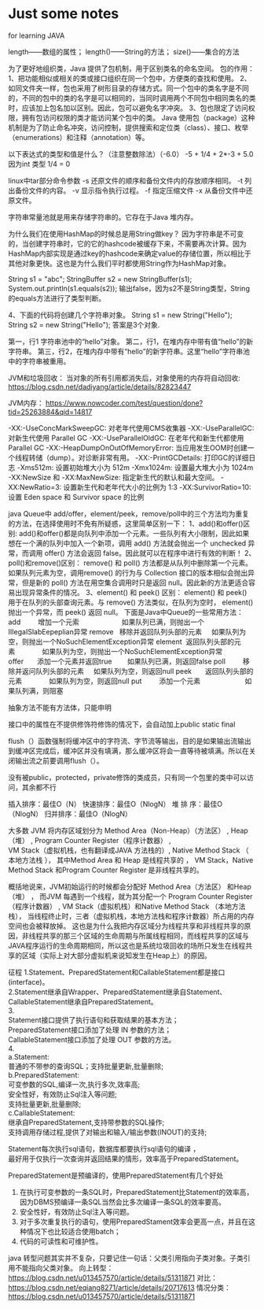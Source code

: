 # Just some notes
for learning JAVA

length——数组的属性；
length()——String的方法；
size()——集合的方法

为了更好地组织类，Java 提供了包机制，用于区别类名的命名空间。
包的作用：
1、把功能相似或相关的类或接口组织在同一个包中，方便类的查找和使用。
2、如同文件夹一样，包也采用了树形目录的存储方式。同一个包中的类名字是不同的，不同的包中的类的名字是可以相同的，当同时调用两个不同包中相同类名的类时，应该加上包名加以区别。因此，包可以避免名字冲突。
3、包也限定了访问权限，拥有包访问权限的类才能访问某个包中的类。
Java 使用包（package）这种机制是为了防止命名冲突，访问控制，提供搜索和定位类（class）、接口、枚举（enumerations）和注释（annotation）等。

以下表达式的类型和值是什么？（注意整数除法）（-6.0）
-5 + 1/4 + 2*-3 + 5.0
因为int 类型   1/4 = 0

linux中tar部分命令参数
-s 还原文件的顺序和备份文件内的存放顺序相同。
-t 列出备份文件的内容。
-v 显示指令执行过程。
-f 指定压缩文件
-x 从备份文件中还原文件。

字符串常量池就是用来存储字符串的。它存在于Java 堆内存。

为什么我们在使用HashMap的时候总是用String做key？
因为字符串是不可变的，当创建字符串时，它的它的hashcode被缓存下来，不需要再次计算。因为HashMap内部实现是通过key的hashcode来确定value的存储位置，所以相比于其他对象更快。这也是为什么我们平时都使用String作为HashMap对象。

String s1 = "abc";
StringBuffer s2 = new StringBuffer(s1);
System.out.println(s1.equals(s2));
输出false，因为s2不是String类型，String的equals方法进行了类型判断。

4、下面的代码将创建几个字符串对象。
String s1 = new String("Hello");  
String s2 = new String("Hello");
答案是3个对象.

第一，行1 字符串池中的“hello”对象。
第二，行1，在堆内存中带有值“hello”的新字符串。
第三，行2，在堆内存中带有“hello”的新字符串。这里“hello”字符串池中的字符串被重用。

JVM和垃圾回收：
当对象的所有引用都消失后，对象使用的内存将自动回收:
https://blog.csdn.net/dadiyang/article/details/82823447

JVM内存：
https://www.nowcoder.com/test/question/done?tid=25263884&qid=14817

-XX:-UseConcMarkSweepGC: 对老年代使用CMS收集器
-XX:-UseParallelGC: 对新生代使用 Parallel GC
-XX:-UseParallelOldGC: 在老年代和新生代都使用 Parallel GC
-XX:-HeapDumpOnOutOfMemoryError: 当应用发生OOM时创建一个线程转储（dump）。对诊断非常有用。
-XX:-PrintGCDetails: 打印GC的详细日志
-Xms512m: 设置初始堆大小为 512m
-Xmx1024m: 设置最大堆大小为 1024m
-XX:NewSize 和 -XX:MaxNewSize: 指定新生代的默认和最大空间。
-XX:NewRatio=3: 设置新生代和老年代大小的比例为 1:3
-XX:SurvivorRatio=10: 设置 Eden space 和 Survivor space 的比例

java Queue中 add/offer，element/peek，remove/poll中的三个方法均为重复的方法，在选择使用时不免有所疑惑，这里简单区别一下：
1、add()和offer()区别:
add()和offer()都是向队列中添加一个元素。一些队列有大小限制，因此如果想在一个满的队列中加入一个新项，调用 add() 方法就会抛出一个 unchecked 异常，而调用 offer() 方法会返回 false。因此就可以在程序中进行有效的判断！
2、poll()和remove()区别：
remove() 和 poll() 方法都是从队列中删除第一个元素。如果队列元素为空，调用remove() 的行为与 Collection 接口的版本相似会抛出异常，但是新的 poll() 方法在用空集合调用时只是返回 null。因此新的方法更适合容易出现异常条件的情况。
3、element() 和 peek() 区别：
element() 和 peek() 用于在队列的头部查询元素。与 remove() 方法类似，在队列为空时， element() 抛出一个异常，而 peek() 返回 null。
下面是Java中Queue的一些常用方法：
add         增加一个元索                      如果队列已满，则抛出一个IIIegaISlabEepeplian异常
remove   移除并返回队列头部的元素     如果队列为空，则抛出一个NoSuchElementException异常
element  返回队列头部的元素              如果队列为空，则抛出一个NoSuchElementException异常
offer       添加一个元素并返回true        如果队列已满，则返回false
poll         移除并返问队列头部的元素     如果队列为空，则返回null
peek       返回队列头部的元素              如果队列为空，则返回null
put         添加一个元素                       如果队列满，则阻塞

抽象方法不能有方法体，只能申明

接口中的属性在不提供修饰符修饰的情况下，会自动加上public static final

flush（）函数强制将缓冲区中的字符流、字节流等输出，目的是如果输出流输出到缓冲区完成后，缓冲区并没有填满，那么缓冲区将会一直等待被填满。所以在关闭输出流之前要调用flush（）。

没有被public，protected，private修饰的类成员，只有同一个包里的类中可以访问，其余都不行

插入排序：最佳O（N）
快速排序：最佳O（NlogN）
堆 排 序：最佳O（NlogN）
归并排序：最佳O（NlogN）

大多数 JVM 将内存区域划分为
Method Area（Non-Heap）（方法区） ,
Heap（堆） , 
Program Counter Register（程序计数器） ,  
VM Stack（虚拟机栈，也有翻译成JAVA 方法栈的）,
Native Method Stack  （ 本地方法栈 ），
其中Method Area 和  Heap 是线程共享的  ，
VM Stack，Native Method Stack  和Program Counter Register  是非线程共享的。

概括地说来，JVM初始运行的时候都会分配好 Method Area（方法区） 和Heap（堆） ，
而JVM 每遇到一个线程，就为其分配一个 Program Counter Register（程序计数器） ,  VM Stack（虚拟机栈）和Native Method Stack  （本地方法栈）， 
当线程终止时，三者（虚拟机栈，本地方法栈和程序计数器）所占用的内存空间也会被释放掉。
这也是为什么我把内存区域分为线程共享和非线程共享的原因，非线程共享的那三个区域的生命周期与所属线程相同，而线程共享的区域与JAVA程序运行的生命周期相同，所以这也是系统垃圾回收的场所只发生在线程共享的区域（实际上对大部分虚拟机来说知发生在Heap上）的原因。

征程
1.Statement、PreparedStatement和CallableStatement都是接口(interface)。  
2.Statement继承自Wrapper、PreparedStatement继承自Statement、CallableStatement继承自PreparedStatement。  
3.  
Statement接口提供了执行语句和获取结果的基本方法；  
PreparedStatement接口添加了处理 IN 参数的方法；  
CallableStatement接口添加了处理 OUT 参数的方法。  
4.  
a.Statement:  
普通的不带参的查询SQL；支持批量更新,批量删除;  
b.PreparedStatement:  
可变参数的SQL,编译一次,执行多次,效率高;  
安全性好，有效防止Sql注入等问题;  
支持批量更新,批量删除;  
c.CallableStatement:  
继承自PreparedStatement,支持带参数的SQL操作;  
支持调用存储过程,提供了对输出和输入/输出参数(INOUT)的支持;  

Statement每次执行sql语句，数据库都要执行sql语句的编译 ，  
最好用于仅执行一次查询并返回结果的情形，效率高于PreparedStatement。  

PreparedStatement是预编译的，使用PreparedStatement有几个好处  
1. 在执行可变参数的一条SQL时，PreparedStatement比Statement的效率高，因为DBMS预编译一条SQL当然会比多次编译一条SQL的效率要高。  
2. 安全性好，有效防止Sql注入等问题。  
3.  对于多次重复执行的语句，使用PreparedStament效率会更高一点，并且在这种情况下也比较适合使用batch；  
4.  代码的可读性和可维护性。

java 转型问题其实并不复杂，只要记住一句话：父类引用指向子类对象。子类引用不能指向父类对象。
向上转型：
https://blog.csdn.net/u013457570/article/details/51311871
对比：
https://blog.csdn.net/eqiang8271/article/details/20717613
情况分类：
https://blog.csdn.net/u013457570/article/details/51311871

